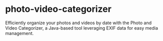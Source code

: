 # photo-video-categorizer
Efficiently organize your photos and videos by date with the Photo and Video Categorizer, a Java-based tool leveraging EXIF data for easy media management.
